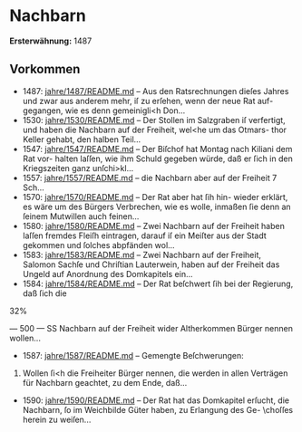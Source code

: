 # Nachbarn

**Ersterwähnung:** 1487

## Vorkommen
- 1487: [jahre/1487/README.md](../jahre/1487/README.md) – Aus den Ratsrechnungen dieſes Jahres und zwar aus
anderem mehr, iſ zu erſehen, wenn der neue Rat auf-
gegangen, wie es denn gemeinigli<h Don...
- 1530: [jahre/1530/README.md](../jahre/1530/README.md) – Der Stollen im Salzgraben iſ verfertigt, und haben
die Nachbarn auf der Freiheit, wel<he um das Otmars-
thor Keller gehabt, den halben Teil...
- 1547: [jahre/1547/README.md](../jahre/1547/README.md) – Der Biſchof hat Montag nach Kiliani dem Rat vor-
halten laſſen, wie ihm Schuld gegeben würde, daß er ſich
in den Kriegszeiten ganz unſchi>kl...
- 1557: [jahre/1557/README.md](../jahre/1557/README.md) – die Nachbarn aber auf der Freiheit
7 Sch...
- 1570: [jahre/1570/README.md](../jahre/1570/README.md) – Der Rat aber hat ſih hin-
wieder erklärt, es wäre um des Bürgers Verbrechen, wie
es wolle, inmaßen ſie denn an ſeinem Mutwillen auch
feinen...
- 1580: [jahre/1580/README.md](../jahre/1580/README.md) – Zwei Nachbarn auf der Freiheit haben laſſen fremdes
Fleiſh eintragen, darauf iſ ein Meiſter aus der Stadt
gekommen und ſolches abpfänden wol...
- 1583: [jahre/1583/README.md](../jahre/1583/README.md) – Zwei Nachbarn auf der Freiheit, Salomon Sachſe und
Chriſtian Lauterwein, haben auf der Freiheit das Ungeld
auf Anordnung des Domkapitels ein...
- 1584: [jahre/1584/README.md](../jahre/1584/README.md) – Der Rat beſchwert ſih bei der Regierung, daß ſich die

32%


— 500 — SS
Nachbarn auf der Freiheit wider Altherkommen Bürger
nennen wollen...
- 1587: [jahre/1587/README.md](../jahre/1587/README.md) – Gemengte Beſchwerungen:

1) Wollen ſi<h die Freiheiter Bürger nennen, die
werden in allen Verträgen für Nachbarn geachtet, zu dem
Ende, daß...
- 1590: [jahre/1590/README.md](../jahre/1590/README.md) – Der Rat hat das Domkapitel erſucht, die Nachbarn,
ſo im Weichbilde Güter haben, zu Erlangung des Ge-
\choſſes herein zu weiſen...
